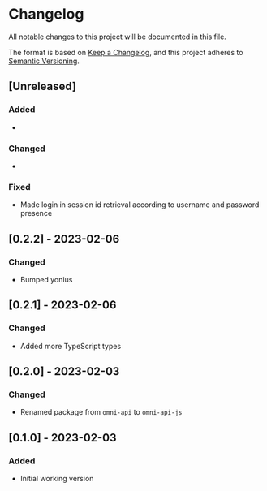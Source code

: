 # Changelog

All notable changes to this project will be documented in this file.

The format is based on [Keep a Changelog](https://keepachangelog.com/en/1.0.0/),
and this project adheres to [Semantic Versioning](https://semver.org/spec/v2.0.0.html).

## [Unreleased]

### Added

*

### Changed

*

### Fixed

* Made login in session id retrieval according to username and password presence

## [0.2.2] - 2023-02-06

### Changed

* Bumped yonius

## [0.2.1] - 2023-02-06

### Changed

* Added more TypeScript types

## [0.2.0] - 2023-02-03

### Changed

* Renamed package from `omni-api` to `omni-api-js`

## [0.1.0] - 2023-02-03

### Added

* Initial working version
